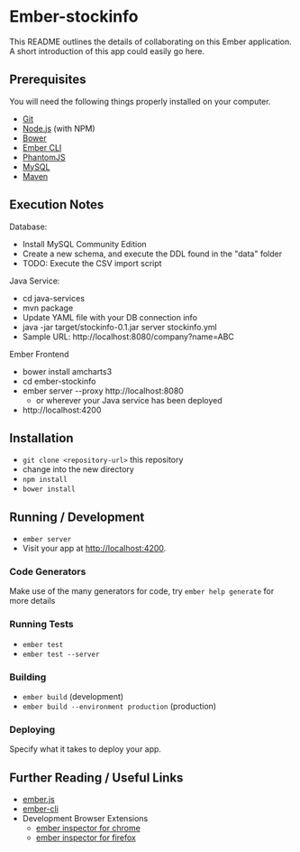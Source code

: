 # Ember-stockinfo

This README outlines the details of collaborating on this Ember application.
A short introduction of this app could easily go here.

## Prerequisites

You will need the following things properly installed on your computer.

* [Git](http://git-scm.com/)
* [Node.js](http://nodejs.org/) (with NPM)
* [Bower](http://bower.io/)
* [Ember CLI](http://www.ember-cli.com/)
* [PhantomJS](http://phantomjs.org/)
* [MySQL](http://dev.mysql.com/)
* [Maven](https://maven.apache.org/)

## Execution Notes

Database:
* Install MySQL Community Edition
* Create a new schema, and execute the DDL found in the "data" folder
* TODO: Execute the CSV import script

Java Service:
* cd java-services
* mvn package
* Update YAML file with your DB connection info
* java -jar target/stockinfo-0.1.jar server stockinfo.yml
* Sample URL: http://localhost:8080/company?name=ABC

Ember Frontend
* bower install amcharts3
* cd ember-stockinfo
* ember server --proxy http://localhost:8080
	* or wherever your Java service has been deployed
* http://localhost:4200







## Installation

* `git clone <repository-url>` this repository
* change into the new directory
* `npm install`
* `bower install`

## Running / Development

* `ember server`
* Visit your app at [http://localhost:4200](http://localhost:4200).

### Code Generators

Make use of the many generators for code, try `ember help generate` for more details

### Running Tests

* `ember test`
* `ember test --server`

### Building

* `ember build` (development)
* `ember build --environment production` (production)

### Deploying

Specify what it takes to deploy your app.

## Further Reading / Useful Links

* [ember.js](http://emberjs.com/)
* [ember-cli](http://www.ember-cli.com/)
* Development Browser Extensions
  * [ember inspector for chrome](https://chrome.google.com/webstore/detail/ember-inspector/bmdblncegkenkacieihfhpjfppoconhi)
  * [ember inspector for firefox](https://addons.mozilla.org/en-US/firefox/addon/ember-inspector/)

